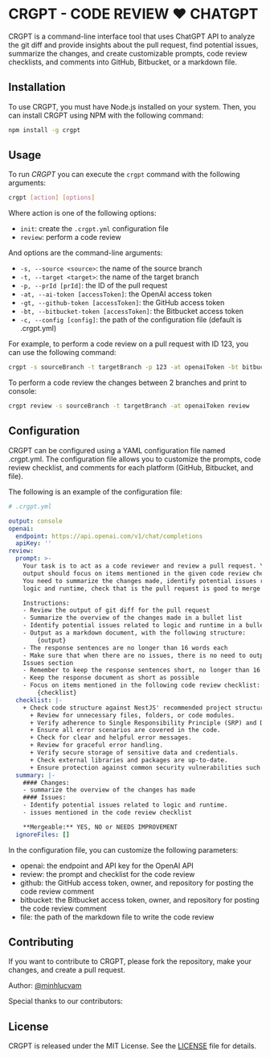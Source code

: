 # CRGPT - CODE REVIEW :heart: CHATGPT

CRGPT is a command-line interface tool that uses ChatGPT API to analyze the git diff and provide insights about the pull request, find potential issues, summarize the changes, and create customizable prompts, code review checklists, and comments into GitHub, Bitbucket, or a markdown file.

## Installation

To use CRGPT, you must have Node.js installed on your system. Then, you can install CRGPT using NPM with the following command:

```bash
npm install -g crgpt
```

## Usage

To run *CRGPT* you can execute the `crgpt` command with the following arguments:

```bash
crgpt [action] [options]
```

Where action is one of the following options:

- `init`: create the `.crgpt.yml` configuration file
- `review`: perform a code review

And options are the command-line arguments:

- `-s, --source <source>`: the name of the source branch
- `-t, --target <target>`: the name of the target branch
- `-p, --prId [prId]`: the ID of the pull request
- `-at, --ai-token [accessToken]`: the OpenAI access token
- `-gt, --github-token [accessToken]`: the GitHub access token
- `-bt, --bitbucket-token [accessToken]`: the Bitbucket access token
- `-c, --config [config]`: the path of the configuration file (default is .crgpt.yml)

For example, to perform a code review on a pull request with ID 123, you can use the following command:

```bash
crgpt -s sourceBranch -t targetBranch -p 123 -at openaiToken -bt bitbucketToken review

```

To perform a code review the changes between 2 branches and print to console:

```bash
crgpt review -s sourceBranch -t targetBranch -at openaiToken review

```

## Configuration

CRGPT can be configured using a YAML configuration file named .crgpt.yml. The configuration file allows you to customize the prompts, code review checklist, and comments for each platform (GitHub, Bitbucket, and file).

The following is an example of the configuration file:

```yml
# .crgpt.yml

output: console
openai:
  endpoint: https://api.openai.com/v1/chat/completions
  apiKey: ''
review:
  prompt: >-
    Your task is to act as a code reviewer and review a pull request. Your
    output should focus on items mentioned in the given code review checklist.
    You need to summarize the changes made, identify potential issues related to
    logic and runtime, check that is the pull request is good to merge or not.

    Instructions:
    - Review the output of git diff for the pull request 
    - Summarize the overview of the changes made in a bullet list
    - Identify potential issues related to logic and runtime in a bullet list
    - Output as a markdown document, with the following structure:
        {output}
    - The response sentences are no longer than 16 words each
    - Make sure that when there are no issues, there is no need to output the
    Issues section
    - Remember to keep the response sentences short, no longer than 16 words each:
    - Keep the response document as short as possible
    - Focus on items mentioned in the following code review checklist:
        {checklist}
  checklist: |-
    + Check code structure against NestJS' recommended project structure.
      + Review for unnecessary files, folders, or code modules.
      + Verify adherence to Single Responsibility Principle (SRP) and Don't Repeat Yourself (DRY) principle.
      + Ensure all error scenarios are covered in the code.
      + Check for clear and helpful error messages.
      + Review for graceful error handling.
      + Verify secure storage of sensitive data and credentials.
      + Check external libraries and packages are up-to-date.
      + Ensure protection against common security vulnerabilities such as SQL injection and XSS.
  summary: |-
    #### Changes:
    - summarize the overview of the changes has made
    #### Issues:    
    - Identify potential issues related to logic and runtime.
    - issues mentioned in the code review checklist

    **Mergeable:** YES, NO or NEEDS IMPROVEMENT
  ignoreFiles: []


```

In the configuration file, you can customize the following parameters:

- openai: the endpoint and API key for the OpenAI API
- review: the prompt and checklist for the code review
- github: the GitHub access token, owner, and repository for posting the code review comment
- bitbucket: the Bitbucket access token, owner, and repository for posting the code review comment
- file: the path of the markdown file to write the code review

## Contributing

If you want to contribute to CRGPT, please fork the repository, make your changes, and create a pull request.

Author: [@minhlucvam](https://github.com/minhlucvan)

Special thanks to our contributors: 

## License
CRGPT is released under the MIT License. See the [LICENSE](./LICENSE) file for details.



